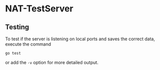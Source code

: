 # NAT-TestServer

## Testing

To test if the server is listening on local ports and saves the correct data, execute the command
```
go test 
```
or add the `-v` option for more detailed output.
